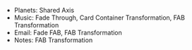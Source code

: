 * Planets: Shared Axis
* Music: Fade Through, Card Container Transformation, FAB Transformation
* Email: Fade FAB, FAB Transformation
* Notes: FAB Transformation